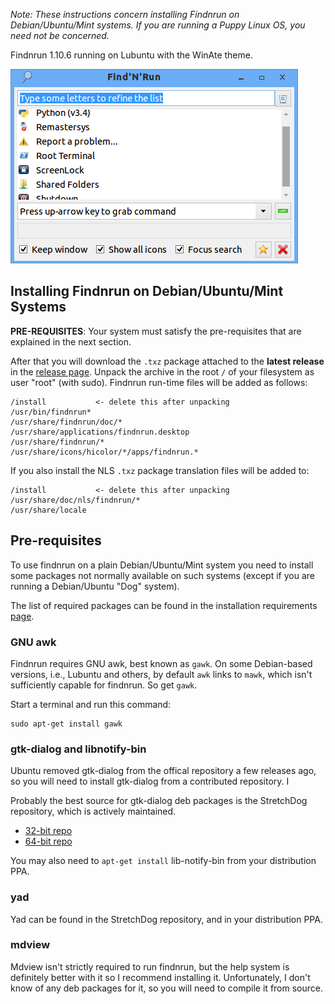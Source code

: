 _Note: These instructions concern installing Findnrun on
Debian/Ubuntu/Mint systems. If you are running a Puppy Linux OS, you
need not be concerned._

Findnrun 1.10.6 running on Lubuntu with the WinAte theme.

![lubuntu main window](images/lubuntu-winate-1.10.6-main.pub.png)

## Installing Findnrun on Debian/Ubuntu/Mint Systems

**PRE-REQUISITES**: Your system must satisfy the pre-requisites that are
explained in the next section.

After that you will download the `.txz` package attached to the **latest
release** in the [release page](http://github.com/step-/find-n-run/releases/).
Unpack the archive in the root `/` of your filesystem as user "root" (with
sudo).  Findnrun run-time files will be added as follows:

    /install           <- delete this after unpacking
    /usr/bin/findnrun*
    /usr/share/findnrun/doc/*
    /usr/share/applications/findnrun.desktop
    /usr/share/findnrun/*
    /usr/share/icons/hicolor/*/apps/findnrun.*

If you also install the NLS `.txz` package translation files will be added to:

    /install           <- delete this after unpacking
    /usr/share/doc/nls/findnrun/*
    /usr/share/locale

## Pre-requisites

To use findnrun on a plain Debian/Ubuntu/Mint system you need to install
some packages not normally available on such systems (except if you are running
a Debian/Ubuntu "Dog" system).

The list of required packages can be found in the installation requirements
[page](https://github.com/step-/find-n-run/blob/master/usr/share/findnrun/doc/install-require.md).

### GNU awk

Findnrun requires GNU awk, best known as `gawk`.  On some Debian-based
versions, i.e., Lubuntu and others, by default `awk` links to `mawk`,
which isn't sufficiently capable for findnrun. So get `gawk`.

Start a terminal and run this command:

    sudo apt-get install gawk

### gtk-dialog and libnotify-bin

Ubuntu removed gtk-dialog from the offical repository a few releases
ago, so you will need to install gtk-dialog from a contributed repository.  I

Probably the best source for gtk-dialog deb packages is the StretchDog
repository, which is actively maintained.

*  [32-bit repo](https://fredx181.github.io/StretchDog/i386/Packages/Included/)
*  [64-bit repo](https://fredx181.github.io/StretchDog/amd64/Packages/Included/)

You may also need to `apt-get install` lib-notify-bin from your distribution
PPA.

### yad

Yad can be found in the StretchDog repository, and in your distribution PPA.

### mdview

Mdview isn't strictly required to run findnrun, but the help system is definitely better with it so I recommend installing it.
Unfortunately, I don't know of any deb packages for it, so you will need to
compile it from source.

